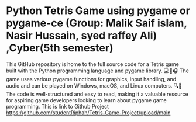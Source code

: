 # Python Tetris Game using pygame or pygame-ce (Group: Malik Saif islam, Nasir Hussain, syed raffey Ali) ,Cyber(5th semester)

 This GitHub repository is home to the full source code for a Tetris game built with the Python programming language and pygame library. 💻🎨🎧 The game uses various pygame functions for graphics, input handling, and audio and can be played on Windows, macOS, and Linux computers. 🔍📖 The code is well-structured and easy to read, making it a valuable resource for aspiring game developers looking to learn about pygame game programming.
This is link to Github Project
https://github.com/studentRiphah/Tetris-Game-Project/upload/main

